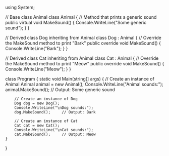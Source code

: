 using System;

// Base class Animal
class Animal
{
    // Method that prints a generic sound
    public virtual void MakeSound()
    {
        Console.WriteLine("Some generic sound");
    }
}

// Derived class Dog inheriting from Animal
class Dog : Animal
{
    // Override the MakeSound method to print "Bark"
    public override void MakeSound()
    {
        Console.WriteLine("Bark");
    }
}

// Derived class Cat inheriting from Animal
class Cat : Animal
{
    // Override the MakeSound method to print "Meow"
    public override void MakeSound()
    {
        Console.WriteLine("Meow");
    }
}

class Program
{
    static void Main(string[] args)
    {
        // Create an instance of Animal
        Animal animal = new Animal();
        Console.WriteLine("Animal sounds:");
        animal.MakeSound();  // Output: Some generic sound

        // Create an instance of Dog
        Dog dog = new Dog();
        Console.WriteLine("\nDog sounds:");
        dog.MakeSound();     // Output: Bark

        // Create an instance of Cat
        Cat cat = new Cat();
        Console.WriteLine("\nCat sounds:");
        cat.MakeSound();     // Output: Meow
    }
}
